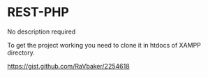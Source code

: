 # REST-PHP
No description required

To get the project working you need to clone it in htdocs of XAMPP directory.

https://gist.github.com/RaVbaker/2254618

